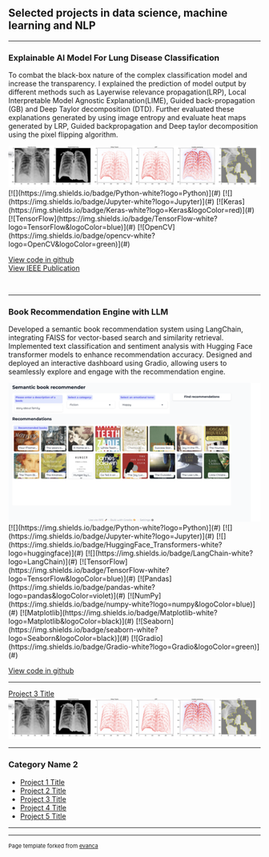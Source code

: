 ## Selected projects in data science, machine learning and NLP

---

### Explainable AI Model For Lung Disease Classification

<p> To combat the black-box nature of the complex classification model and increase the transparency. I explained the prediction of model output by different methods such as Layerwise relevance propagation(LRP), Local Interpretable Model Agnostic Explanation(LIME), Guided back-propagation (GB) and Deep Taylor decomposition (DTD). Further evaluated these explanations generated by using image entropy and evaluate heat maps generated by LRP, Guided backpropagation and Deep taylor decomposition using the pixel flipping algorithm.</p>
<img src="images/XAI output.png"/>
[![](https://img.shields.io/badge/Python-white?logo=Python)](#) [![](https://img.shields.io/badge/Jupyter-white?logo=Jupyter)](#) 
[![Keras](https://img.shields.io/badge/Keras-white?logo=Keras&logoColor=red)](#) 
[![TensorFlow](https://img.shields.io/badge/TensorFlow-white?logo=TensorFlow&logoColor=blue)](#)
[![OpenCV](https://img.shields.io/badge/opencv-white?logo=OpenCV&logoColor=green)](#)

[View code in github](https://github.com/vidhipitroda/Explainable-Deep-Learning-for-Lung-Disease-detection-from-X-rays/blob/main/XAI%20Random%20image.ipynb) <br> 
[View IEEE Publication](https://ieeexplore.ieee.org/document/9628573) <br>
<link rel="icon" type="image/x-icon" href="images/Python.png"> <br>

---
### Book Recommendation Engine with LLM
<p>Developed a semantic book recommendation system using LangChain, integrating FAISS for vector-based search and similarity retrieval. Implemented text classification and sentiment analysis with Hugging Face transformer models to enhance recommendation accuracy. Designed and deployed an interactive dashboard using Gradio, allowing users to seamlessly explore and engage with the recommendation engine.</p>

<img src="images/semantic book recommendation.png"/>
[![](https://img.shields.io/badge/Python-white?logo=Python)](#) [![](https://img.shields.io/badge/Jupyter-white?logo=Jupyter)](#) 
[![](https://img.shields.io/badge/HuggingFace_Transformers-white?logo=huggingface)](#)
[![](https://img.shields.io/badge/LangChain-white?logo=LangChain)](#)
[![TensorFlow](https://img.shields.io/badge/TensorFlow-white?logo=TensorFlow&logoColor=blue)](#)
[![Pandas](https://img.shields.io/badge/pandas-white?logo=pandas&logoColor=violet)](#)
[![NumPy](https://img.shields.io/badge/numpy-white?logo=numpy&logoColor=blue)](#)
[![Matplotlib](https://img.shields.io/badge/Matplotlib-white?logo=Matplotlib&logoColor=black)](#)
[![Seaborn](https://img.shields.io/badge/seaborn-white?logo=Seaborn&logoColor=black)](#)
[![Gradio](https://img.shields.io/badge/Gradio-white?logo=Gradio&logoColor=green)](#) <br>

[View code in github](https://github.com/vidhipitroda/Semantic-Book-Recommendation-using-LLM) <br>


---
[Project 3 Title](http://example.com/)
<img src="images/XAI output.png"/>

---

### Category Name 2

- [Project 1 Title](http://example.com/)
- [Project 2 Title](http://example.com/)
- [Project 3 Title](http://example.com/)
- [Project 4 Title](http://example.com/)
- [Project 5 Title](http://example.com/)

---




---
<p style="font-size:11px">Page template forked from <a href="https://github.com/evanca/quick-portfolio">evanca</a></p>
<!-- Remove above link if you don't want to attibute -->
